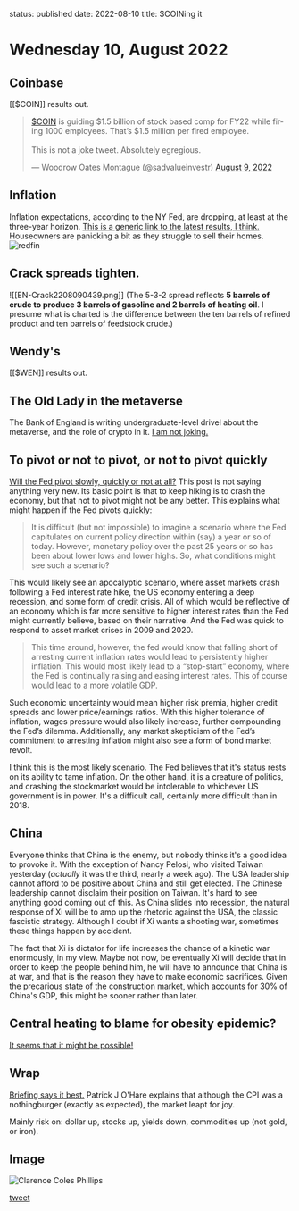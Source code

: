 status: published
date: 2022-08-10
title: $COINing it

# Wednesday 10, August 2022

## Coinbase
[[$COIN]] results out. 
<blockquote class="twitter-tweet"><p lang="en" dir="ltr"><a href="https://twitter.com/search?q=%24COIN&amp;src=ctag&amp;ref_src=twsrc%5Etfw">$COIN</a> is guiding $1.5 billion of stock based comp for FY22 while firing 1000 employees. That’s $1.5 million per fired employee. <br><br>This is not a joke tweet. Absolutely egregious.</p>&mdash; Woodrow Oates Montague (@sadvalueinvestr) <a href="https://twitter.com/sadvalueinvestr/status/1557111881520873472?ref_src=twsrc%5Etfw">August 9, 2022</a></blockquote>

## Inflation

Inflation expectations, according to the NY Fed, are dropping, at least at the three-year horizon. 
[This is a generic link to the latest results, I think.](https://www.newyorkfed.org/microeconomics/sce#/inflexp-3)
Houseowners are panicking a bit as they struggle to sell their homes.
![redfin](https://thedailyshot.com/wp-content/uploads/US-Redfin-dropping-prices2208090439.png)

## Crack spreads tighten.

![[EN-Crack2208090439.png]]
(The 5-3-2 spread reflects **5 barrels of crude to produce 3 barrels of gasoline and 2 barrels of heating oil**. I presume what is charted is the difference between the ten barrels of refined product and ten barrels of feedstock crude.)

## Wendy's
 
[[$WEN]] results out. 

## The Old Lady in the metaverse

The Bank of England is writing undergraduate-level drivel about the metaverse, and the role of crypto in it. [I am not joking.](https://bankunderground.co.uk/2022/08/09/cryptoassets-the-metaverse-and-systemic-risk/#more-10240)

## To pivot or not to pivot, or not to pivot quickly

[Will the Fed pivot slowly, quickly or not at all?](https://grahamsbenjamins.substack.com/p/three-scenarios?r=nmbt&s=r&utm_campaign=post&utm_medium=web) This post is not saying anything very new. Its basic point is that to keep hiking is to crash the economy, but that not to pivot might not be any better. This explains what might happen if the Fed pivots quickly:

> It is difficult (but not impossible) to imagine a scenario where the Fed capitulates on current policy direction within (say) a year or so of today. However, monetary policy over the past 25 years or so has been about lower lows and lower highs. So, what conditions might see such a scenario?
>
This would likely see an apocalyptic scenario, where asset markets crash following a Fed interest rate hike, the US economy entering a deep recession, and some form of credit crisis. All of which would be reflective of an economy which is far more sensitive to higher interest rates than the Fed might currently believe, based on their narrative. And the Fed was quick to respond to asset market crises in 2009 and 2020.
>
>This time around, however, the fed would know that falling short of arresting current inflation rates would lead to persistently higher inflation. This would most likely lead to a “stop-start” economy, where the Fed is continually raising and easing interest rates. This of course would lead to a more volatile GDP.
>
Such economic uncertainty would mean higher risk premia, higher credit spreads and lower price/earnings ratios. With this higher tolerance of inflation, wages pressure would also likely increase, further compounding the Fed’s dilemma. Additionally, any market skepticism of the Fed’s commitment to arresting inflation might also see a form of bond market revolt.

I think this is the most likely scenario. The Fed believes that it's status rests on its ability to tame inflation. On the other hand, it is a creature of politics, and crashing the stockmarket would be intolerable to whichever US government is in power.  It's a difficult call, certainly more difficult than in 2018.

## China
Everyone thinks that China is the enemy, but nobody thinks it's a good idea to provoke it. 
With the exception of Nancy Pelosi, who visited Taiwan yesterday (*actually* it was the third, nearly a week ago).
The USA leadership cannot afford to be positive about China and still get elected.
The Chinese leadership cannot disclaim their position on Taiwan.
It's hard to see anything good coming out of this. As China slides into recession, the natural response of Xi will be to amp up the rhetoric against the USA, the classic fascistic strategy.
Although I doubt if Xi wants a shooting war, sometimes these things happen by accident.

The fact that Xi is dictator for life increases the chance of a kinetic war enormously, in my view. Maybe not now, be eventually Xi will decide that in order to keep the people behind him, he will have to announce that China is at war, and that is the reason they have to make economic sacrifices. Given the precarious state of the construction market, which accounts for 30% of China's GDP, this might be sooner rather than later.

## Central heating to blame for obesity epidemic?

[It seems that it might be possible!](https://www.ncbi.nlm.nih.gov/pmc/articles/PMC3975627/)

## Wrap

[Briefing says it best.](https://www.briefing.com/in-depth-analysis/page-one/2022/8/10/july-cpi-report-gets-a-passing-grade) Patrick J O'Hare explains that although the CPI was a nothingburger (exactly as expected), the market leapt for joy.

Mainly risk on: dollar up, stocks up, yields down, commodities up (not gold, or iron).

## Image

![Clarence Coles Phillips](FZzXUhraAAE0sB4.jpeg)

[tweet](https://twitter.com/Daniel_Red_Eire/status/1557356323418869760?s=20&t=r-sqTkfN2B3PHp1l0WyEcw)

